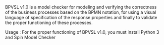 BPVSL v1.0 is a model checker for modeling and verifying the correctness of the business processes based on the BPMN notation, for using a visual language of specification of the response properties and finally to validate the proper functioning of these processes.

Usage :
For the proper functioning of BPVSL v1.0, you must install Python 3 and Spin Model Checker
